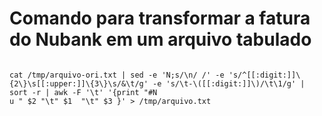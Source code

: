 # Comando para transformar a fatura do Nubank em um arquivo tabulado

``` console

cat /tmp/arquivo-ori.txt | sed -e 'N;s/\n/ /' -e 's/^[[:digit:]]\{2\}\s[[:upper:]]\{3\}\s/&\t/g' -e 's/\t-\([[:digit:]]\)/\t\1/g' | sort -r | awk -F '\t' '{print "#N
u " $2 "\t" $1  "\t" $3 }' > /tmp/arquivo.txt

```
